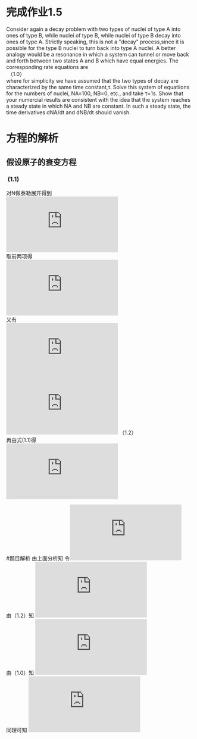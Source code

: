 # 完成作业1.5
 Consider again a decay problem with two types of nuclei of type A into ones of type B, while nuclei of type B, while nuclei of type
B decay into ones of type A. Strictly speaking, this is not a "decay" process,since it is possible for the type B nuclei to turn back
into type A nuclei. A better analogy would be a resonance in which a system can tunnel or move back and forth between two states A and
B which have equal energies. The corresponding rate equations are <br/>
<img src="http://latex.codecogs.com/gif.latex?\frac{dN_A}{dt}=\frac{N_B}{\tau}-\frac{N_A}{\tau}" alt="" title="" /> <br/>
<img src="http://latex.codecogs.com/gif.latex?\frac{dN_B}{dt}=\frac{N_A}{\tau}-\frac{N_B}{\tau}" alt="" title="" />  （1.0）<br/>
where for simplicity we have assumed that the two types of decay are characterized by the same time constant,τ. Solve this system of 
equatiions for the numbers of nuclei, NA=100, NB=0, etc., and take τ=1s. Show that your numercial results are consistent with the idea
that the system reaches a steady state in which NA and NB are constant. In such a steady state, the time derivatives dNA/dt and dNB/dt
should vanish.

# 方程的解析
## 假设原子的衰变方程
### <img src="http://latex.codecogs.com/gif.latex?\frac{dN}{dt}=-\frac{N}{\tau}" alt="" title="" />  (1.1) <br/>
对N做泰勒展开得到 <br/>
  ![](http://latex.codecogs.com/gif.latex?N%28%5CDelta%20t%29%3DN%280%29&plus;%5Cfrac%7BdN%7D%7Bdt%7D%5Ccdot%5CDelta%20t&plus;%5Cfrac%7B1%7D%7B2%7D%5Ccdot%5Cfrac%7Bd%5E2N%7D%7Bdt%5E2%7D&plus;...) <br/>
  取前两项得 <br/>
  ![](http://latex.codecogs.com/gif.latex?N%28%5CDelta%20t%29%5Capprox%20N%280%29&plus;%5Cfrac%7BdN%7D%7Bdt%7D%5Ccdot%5CDelta%20t) <br/>
  又有  <br/>
 ![](http://latex.codecogs.com/gif.latex?%5Cfrac%7BdN%7D%7Bdt%7D%3D%5Clim_%7B%5CDelta%20t%5Crightarrow%200%7D%5Cfrac%7BN%28t&plus;%5CDelta%20t%29-N%28t%29%7D%7B%5CDelta%20t%7D%5Capprox%20%5Cfrac%7BN%28t&plus;%5CDelta%20t%29-N%28t%29%7D%7B%5CDelta%20t%7D) <br/>
 ![](http://latex.codecogs.com/gif.latex?N%28t&plus;%5CDelta%20t%29%5Capprox%20N%28t%29&plus;%5Cfrac%7BdN%7D%7Bdt%7D%5Ccdot%5CDelta%20t) （1.2） <br/>
 再由式(1.1)得<br/>
 ![](http://latex.codecogs.com/gif.latex?N%28t&plus;%5CDelta%20t%29%5Capprox%20N%28t%29-%5Cfrac%7BN%28t%29%7D%7B%5Ctau%7D%5Ccdot%5CDelta%20t) 
 
#题目解析
 由上面分析知
 令![](http://latex.codecogs.com/gif.latex?N_A-N_B%3DN)<BR/>
 由（1.2）知    ![](http://latex.codecogs.com/gif.latex?N_A%28t&plus;%5CDelta%20t%29%3DN_A%28t%29&plus;%5Cfrac%7BdN_A%7D%7Bdt%7D%5Ccdot%20%5CDelta%20t)    
 由（1.0）知    ![](http://latex.codecogs.com/gif.latex?N_A%28t&plus;%5CDelta%20t%29%3DN_A%28t%29&plus;%5Cfrac%7BN_B-N_A%7D%7B%5Ctau%7D%5Ccdot%20dt)    
 同理可知    ![](http://latex.codecogs.com/gif.latex?N_B%28t&plus;%5CDelta%20t%29%3DN_B%28t%29&plus;%5Cfrac%7BN_A-N_B%7D%7B%5Ctau%7D%5Ccdot%20%5CDelta%20t)
 
